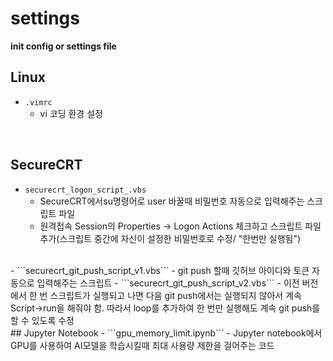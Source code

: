 # settings
**init config or settings file**

## Linux  
- ```.vimrc```  
	- vi 코딩 환경 설정  
<br>   

## SecureCRT  
- ```securecrt_logon_script_.vbs```    
	- SecureCRT에서su명령어로 user 바꿀때 비밀번호 자동으로 입력해주는 스크립트 파일  
	- 원격접속 Session의 Properties -> Logon Actions 체크하고 스크립트 파일 추가(스크립트 중간에 자신이 설정한 비밀번호로 수정/ "한번만 실행됨")

<br>    
- ```securecrt_git_push_script_v1.vbs```  
	- git push 할때 깃허브 아이디와 토큰 자동으로 입력해주는 스크립트    
- ```securecrt_git_push_script_v2.vbs```    
	- 이전 버전에서 한 번 스크립트가 실행되고 나면 다음 git push에서는 실행되지 않아서 계속 Script->run을 해줘야 함. 따라서 loop를 추가하여 한 번만 실행해도 계속 git push를 할 수 있도록 수정   

<br>    
## Jupyter Notebook   
- ```gpu_memory_limit.ipynb```    
	- Jupyter notebook에서 GPU를 사용하여 AI모델을 학습시킬때 최대 사용량 제한을 걸어주는 코드
